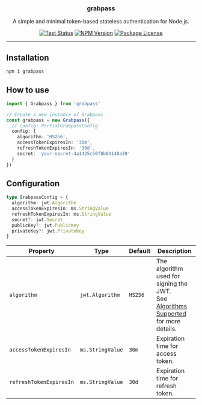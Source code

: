 <h3 align="center">grabpass</h3>

<p align="center">
  A simple and minimal token-based stateless authentication for Node.js.
</p>

<p align="center">
  <a href="https://github.com/grabss/grabpass/actions/workflows/test.yml" target="_blank"><img src="https://github.com/grabss/grabpass/actions/workflows/test.yml/badge.svg" alt="Test Status" /></a>
  <a href="https://www.npmjs.com/package/grabpass" target="_blank"><img src="https://img.shields.io/npm/v/grabpass.svg" alt="NPM Version" /></a>
  <a href="https://www.npmjs.com/package/grabpass" target="_blank"><img src="https://img.shields.io/npm/l/grabpass.svg" alt="Package License" /></a>
</p>

---

## Installation
```console
npm i grabpass
```

## How to use
```ts
import { Grabpass } from 'grabpass'

// Create a new instance of Grabpass
const grabpass = new Grabpass({
  // config: PartialGrabpassConfig
  config: {
    algorithm: 'HS256',
    accessTokenExpiresIn: '30m',
    refreshTokenExpiresIn: '30d',
    secret: 'your-secret-4a1425c50f8b84148a39'
  }
})
```

## Configuration
```ts
type GrabpassConfig = {
  algorithm: jwt.Algorithm
  accessTokenExpiresIn: ms.StringValue
  refreshTokenExpiresIn: ms.StringValue
  secret?: jwt.Secret
  publicKey?: jwt.PublicKey
  privateKey?: jwt.PrivateKey
}
```

|Property|Type|Default|Description|
|---|---|---|---|
|`algorithm`|`jwt.Algorithm`|`HS256`|The algorithm used for signing the JWT.<br>See [Algorithms Supported](https://github.com/auth0/node-jsonwebtoken#algorithms-supported) for more details.|
|`accessTokenExpiresIn`|`ms.StringValue`|`30m`| Expiration time for access token.|
|`refreshTokenExpiresIn`|`ms.StringValue`|`30d`| Expiration time for refresh token.|
